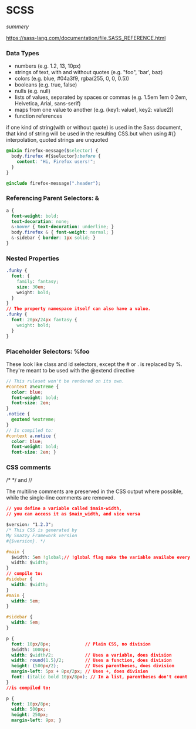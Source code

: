 # SCSS
*summery*

<i-toc> </i-toc>   

https://sass-lang.com/documentation/file.SASS_REFERENCE.html

### Data Types

* numbers (e.g. 1.2, 13, 10px)
* strings of text, with and without quotes (e.g. "foo", 'bar', baz)
* colors (e.g. blue, #04a3f9, rgba(255, 0, 0, 0.5))
* booleans (e.g. true, false)
* nulls (e.g. null)
* lists of values, separated by spaces or commas (e.g. 1.5em 1em 0 2em, Helvetica, Arial, sans-serif)
* maps from one value to another (e.g. (key1: value1, key2: value2))
* function references

if one kind of string(with or without quote) is used in the Sass document, that kind of string will be used in the resulting CSS.but when using #{} interpolation, quoted strings are unquoted
```css
@mixin firefox-message($selector) {
  body.firefox #{$selector}:before {
    content: "Hi, Firefox users!";
  }
}

@include firefox-message(".header");
```

### Referencing Parent Selectors: &
```css
a {
  font-weight: bold;
  text-decoration: none;
  &:hover { text-decoration: underline; }
  body.firefox & { font-weight: normal; }
  &-sidebar { border: 1px solid; }
}

```
### Nested Properties
```css
.funky {
  font: {
    family: fantasy;
    size: 30em;
    weight: bold;
  }
}
// The property namespace itself can also have a value.
.funky {
  font: 20px/24px fantasy {
    weight: bold;
  }
}
```

### Placeholder Selectors: %foo
These look like class and id selectors, except the # or . is replaced by %. They're meant to be used with the @extend directive
```scss
// This ruleset won't be rendered on its own.
#context a%extreme {
  color: blue;
  font-weight: bold;
  font-size: 2em;
}
.notice {
  @extend %extreme;
}
// Is compiled to:
#context a.notice {
  color: blue;
  font-weight: bold;
  font-size: 2em; }

```

### CSS comments 
 /* */ and //
 
The multiline comments are preserved in the CSS output where possible, while the single-line comments are removed. 

```css
// you define a variable called $main-width,
// you can access it as $main_width, and vice versa

$version: "1.2.3";
/* This CSS is generated by 
My Snazzy Framework version
#{$version}. */
```

```css
#main {
  $width: 5em !global;// !global flag make the variable availabe every where
  width: $width;
}
// compile to:
#sidebar {
  width: $width;
}
#main {
  width: 5em;
}

#sidebar {
  width: 5em;
}
```


```css
p {
  font: 10px/8px;             // Plain CSS, no division
  $width: 1000px;
  width: $width/2;            // Uses a variable, does division
  width: round(1.5)/2;        // Uses a function, does division
  height: (500px/2);          // Uses parentheses, does division
  margin-left: 5px + 8px/2px; // Uses +, does division
  font: (italic bold 10px/8px); // In a list, parentheses don't count
}
//is compiled to:

p {
  font: 10px/8px;
  width: 500px;
  height: 250px;
  margin-left: 9px; }

```